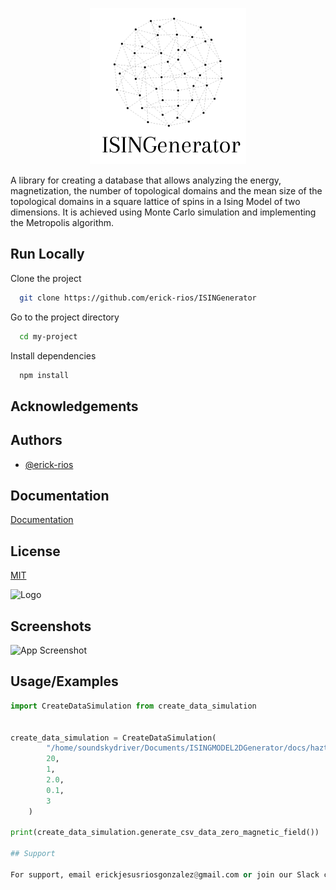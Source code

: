<p align="center">
  <img src="/images/ISINGenerator(3).png" alt="Descripción de la imagen" width="250">
</p>


A library for creating a database that allows analyzing the energy, magnetization, the number of topological domains and the mean size of the topological domains in a square lattice of spins in a Ising Model of two dimensions. It is achieved using Monte Carlo simulation and implementing the Metropolis algorithm.


## Run Locally

Clone the project

```bash
  git clone https://github.com/erick-rios/ISINGenerator
```

Go to the project directory

```bash
  cd my-project
```

Install dependencies

```bash
  npm install
```
## Acknowledgements

## Authors

- [@erick-rios](https://github.com/erick-rios)

## Documentation

[Documentation](https://linktodocumentation)


## License

[MIT](https://choosealicense.com/licenses/mit/)



![Logo]()


## Screenshots

![App Screenshot](https://via.placeholder.com/468x300?text=App+Screenshot+Here)


## Usage/Examples

```py
import CreateDataSimulation from create_data_simulation


create_data_simulation = CreateDataSimulation(
        "/home/soundskydriver/Documents/ISINGMODEL2DGenerator/docs/hazte_porfavor.csv",
        20,
        1,
        2.0,
        0.1,
        3
    )

print(create_data_simulation.generate_csv_data_zero_magnetic_field())

## Support

For support, email erickjesusriosgonzalez@gmail.com or join our Slack channel.
```
